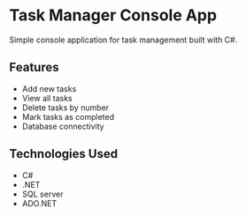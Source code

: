 # Task Manager Console App

Simple console application for task management built with C#.

## Features
- Add new tasks
- View all tasks  
- Delete tasks by number
- Mark tasks as completed
- Database connectivity

## Technologies Used
- C# 
- .NET
- SQL server
- ADO.NET
